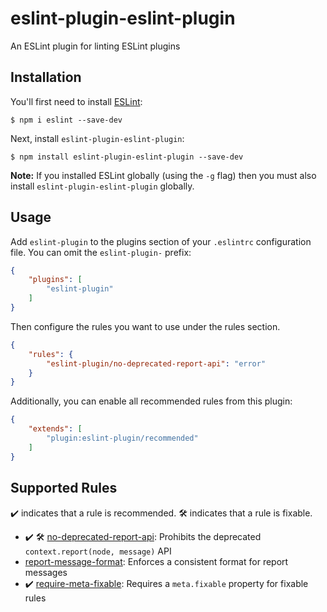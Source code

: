 # eslint-plugin-eslint-plugin

An ESLint plugin for linting ESLint plugins

## Installation

You'll first need to install [ESLint](http://eslint.org):

```
$ npm i eslint --save-dev
```

Next, install `eslint-plugin-eslint-plugin`:

```
$ npm install eslint-plugin-eslint-plugin --save-dev
```

**Note:** If you installed ESLint globally (using the `-g` flag) then you must also install `eslint-plugin-eslint-plugin` globally.

## Usage

Add `eslint-plugin` to the plugins section of your `.eslintrc` configuration file. You can omit the `eslint-plugin-` prefix:

```json
{
    "plugins": [
        "eslint-plugin"
    ]
}
```


Then configure the rules you want to use under the rules section.

```json
{
    "rules": {
        "eslint-plugin/no-deprecated-report-api": "error"
    }
}
```

Additionally, you can enable all recommended rules from this plugin:

```json
{
    "extends": [
        "plugin:eslint-plugin/recommended"
    ]
}
```

## Supported Rules

✔️ indicates that a rule is recommended.
🛠 indicates that a rule is fixable.

* ✔️ 🛠 [no-deprecated-report-api](https://github.com/not-an-aardvark/eslint-plugin-eslint-plugin/blob/master/docs/rules/no-deprecated-report-api.md): Prohibits the deprecated `context.report(node, message)` API
* [report-message-format](https://github.com/not-an-aardvark/eslint-plugin-eslint-plugin/blob/master/docs/rules/report-message-format.md): Enforces a consistent format for report messages
* ✔️ [require-meta-fixable](https://github.com/not-an-aardvark/eslint-plugin-eslint-plugin/blob/master/docs/rules/require-meta-fixable.md): Requires a `meta.fixable` property for fixable rules
